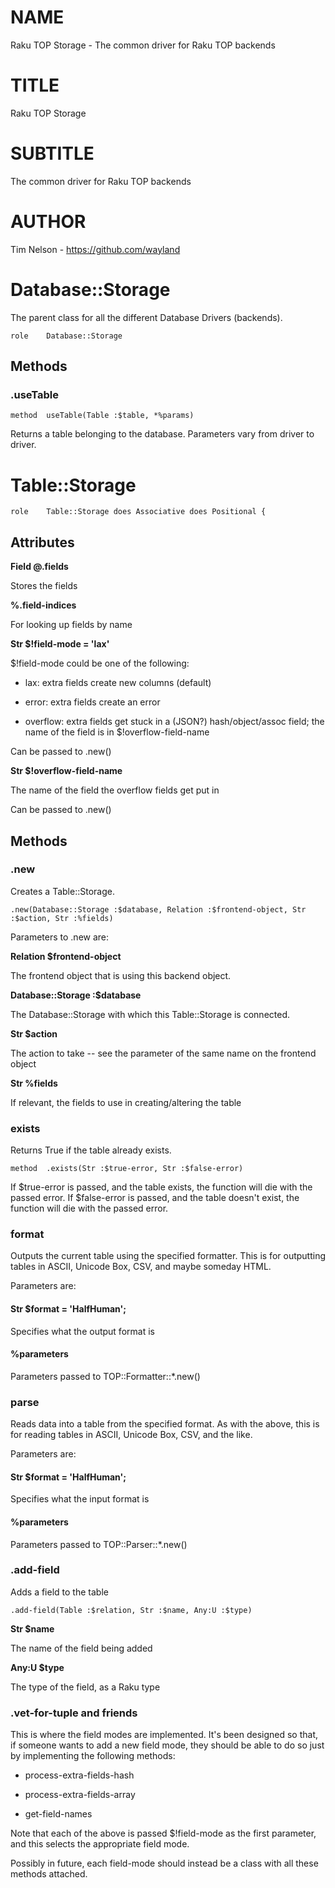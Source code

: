 NAME
====

Raku TOP Storage - The common driver for Raku TOP backends

TITLE
=====

Raku TOP Storage

SUBTITLE
========

The common driver for Raku TOP backends

AUTHOR
======

Tim Nelson - https://github.com/wayland

Database::Storage
=================

The parent class for all the different Database Drivers (backends).

    role	Database::Storage

Methods
-------

### .useTable

    method	useTable(Table :$table, *%params)

Returns a table belonging to the database. Parameters vary from driver to driver.

Table::Storage
==============

    role	Table::Storage does Associative does Positional {

Attributes
----------

**Field @.fields**

Stores the fields

**%.field-indices**

For looking up fields by name

**Str $!field-mode = 'lax'**



$!field-mode could be one of the following:

  * lax: extra fields create new columns (default)

  * error: extra fields create an error

  * overflow: extra fields get stuck in a (JSON?) hash/object/assoc field; the name of the field is in $!overflow-field-name

Can be passed to .new()

**Str $!overflow-field-name**



The name of the field the overflow fields get put in

Can be passed to .new()

Methods
-------

### .new

Creates a Table::Storage.

    .new(Database::Storage :$database, Relation :$frontend-object, Str :$action, Str :%fields)

Parameters to .new are:

**Relation $frontend-object**

The frontend object that is using this backend object.

**Database::Storage :$database**

The Database::Storage with which this Table::Storage is connected.

**Str $action**

The action to take -- see the parameter of the same name on the frontend object

**Str %fields**

If relevant, the fields to use in creating/altering the table

### exists

Returns True if the table already exists.

    method	.exists(Str :$true-error, Str :$false-error)

If $true-error is passed, and the table exists, the function will die with the passed error. If $false-error is passed, and the table doesn't exist, the function will die with the passed error.

### format

Outputs the current table using the specified formatter. This is for outputting tables in ASCII, Unicode Box, CSV, and maybe someday HTML. 

Parameters are:

#### Str $format = 'HalfHuman';

Specifies what the output format is

#### %parameters

Parameters passed to TOP::Formatter::*.new()

### parse

Reads data into a table from the specified format. As with the above, this is for reading tables in ASCII, Unicode Box, CSV, and the like. 

Parameters are:

#### Str $format = 'HalfHuman';

Specifies what the input format is

#### %parameters

Parameters passed to TOP::Parser::*.new()

### .add-field

Adds a field to the table

    .add-field(Table :$relation, Str :$name, Any:U :$type)

**Str $name**

The name of the field being added

**Any:U $type**

The type of the field, as a Raku type

### .vet-for-tuple and friends

This is where the field modes are implemented. It's been designed so that, if someone wants to add a new field mode, they should be able to do so just by implementing the following methods:

  * process-extra-fields-hash

  * process-extra-fields-array

  * get-field-names

Note that each of the above is passed $!field-mode as the first parameter, and this selects the appropriate field mode. 

Possibly in future, each field-mode should instead be a class with all these methods attached. 

